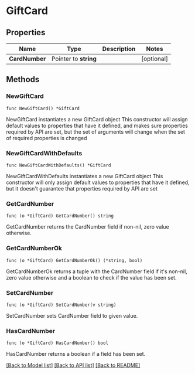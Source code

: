 # GiftCard

## Properties

Name | Type | Description | Notes
------------ | ------------- | ------------- | -------------
**CardNumber** | Pointer to **string** |  | [optional] 

## Methods

### NewGiftCard

`func NewGiftCard() *GiftCard`

NewGiftCard instantiates a new GiftCard object
This constructor will assign default values to properties that have it defined,
and makes sure properties required by API are set, but the set of arguments
will change when the set of required properties is changed

### NewGiftCardWithDefaults

`func NewGiftCardWithDefaults() *GiftCard`

NewGiftCardWithDefaults instantiates a new GiftCard object
This constructor will only assign default values to properties that have it defined,
but it doesn't guarantee that properties required by API are set

### GetCardNumber

`func (o *GiftCard) GetCardNumber() string`

GetCardNumber returns the CardNumber field if non-nil, zero value otherwise.

### GetCardNumberOk

`func (o *GiftCard) GetCardNumberOk() (*string, bool)`

GetCardNumberOk returns a tuple with the CardNumber field if it's non-nil, zero value otherwise
and a boolean to check if the value has been set.

### SetCardNumber

`func (o *GiftCard) SetCardNumber(v string)`

SetCardNumber sets CardNumber field to given value.

### HasCardNumber

`func (o *GiftCard) HasCardNumber() bool`

HasCardNumber returns a boolean if a field has been set.


[[Back to Model list]](../README.md#documentation-for-models) [[Back to API list]](../README.md#documentation-for-api-endpoints) [[Back to README]](../README.md)


